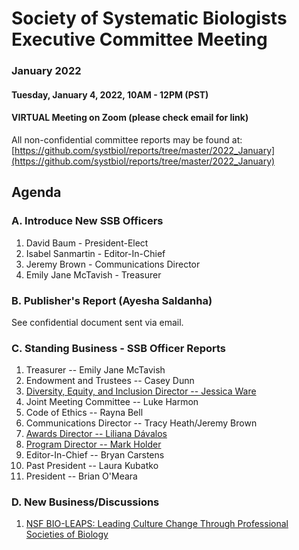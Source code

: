 # Society of Systematic Biologists Executive Committee Meeting
### January 2022

#### Tuesday, January 4, 2022, 10AM - 12PM (PST)

#### VIRTUAL Meeting on Zoom (please check email for link)

All non-confidential committee reports may be found at: [https://github.com/systbiol/reports/tree/master/2022_January](https://github.com/systbiol/reports/tree/master/2022_January)

## Agenda

### A. Introduce New SSB Officers

1. David Baum - President-Elect
2. Isabel Sanmartin - Editor-In-Chief
3. Jeremy Brown - Communications Director
4. Emily Jane McTavish - Treasurer

### B. Publisher's Report (Ayesha Saldanha)

See confidential document sent via email.

### C. Standing Business - SSB Officer Reports

1. Treasurer -- Emily Jane McTavish
2. Endowment and Trustees -- Casey Dunn
3. [Diversity, Equity, and Inclusion Director -- Jessica Ware](https://github.com/systbiol/reports/blob/master/2022_January/SSB_DEI_December_2021_report.pdf)
4. Joint Meeting Committee -- Luke Harmon
5. Code of Ethics -- Rayna Bell
6. Communications Director -- Tracy Heath/Jeremy Brown
7. [Awards Director -- Liliana Dávalos](https://github.com/systbiol/reports/blob/master/2022_January/SSB-awards-report-Jan2022.pdf)
8. [Program Director -- Mark Holder](https://github.com/systbiol/reports/blob/master/2022_January/SSB_Prog_Dir_Jan_2022.pdf)
9. Editor-In-Chief -- Bryan Carstens
10. Past President -- Laura Kubatko
11. President -- Brian O'Meara

### D. New Business/Discussions

1. [NSF BIO-LEAPS: Leading Culture Change Through Professional Societies of Biology](https://www.nsf.gov/pubs/2022/nsf22542/nsf22542.htm)
